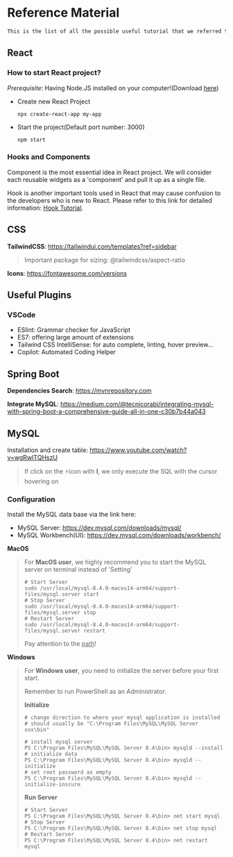 # Reference Material

```tex
This is the list of all the possible useful tutorial that we referred to during the developing process.
```
## React
### How to start React project?

*Prerequisite*: Having Node.JS installed on your computer!(Download [<u>here</u>](https://nodejs.org/en/download/package-manager))

* Create new React Project

  ```shell
  npx create-react-app my-app
  ```

* Start the project(Default port number: 3000)

  ```shell
  npm start
  ```

### Hooks and Components

Component is the most essential idea in React project. We will consider each reusable widgets as a 'component' and pull it up as a single file.

Hook is another important tools used in React that may cause confusion to the developers who is new to React. Please refer to this link for detailed information: [Hook Tutorial](https://react.dev/reference/react/hooks).

## CSS

**TailwindCSS**: https://tailwindui.com/templates?ref=sidebar

> Important package for sizing: @tailwindcss/aspect-ratio

**Icons**: https://fontawesome.com/versions

## Useful Plugins

### VSCode

* ESlint: Grammar checker for JavaScript
* ES7: offering large amount of extensions
* Tailwind CSS IntelliSense: for auto complete, linting, hover preview...
* Copilot: Automated Coding Helper

## Spring Boot

**Dependencies Search**: https://mvnrepository.com

**Integrate MySQL**: https://medium.com/@tecnicorabi/integrating-mysql-with-spring-boot-a-comprehensive-guide-all-in-one-c30b7b44a043

## MySQL

Installation and create table: https://www.youtube.com/watch?v=wgRwITQHszU

> If click on the ⚡️icon with **I**, we only execute the SQL with the cursor hovering on

### Configuration

Install the MySQL data base via the link here:

* MySQL Server:  https://dev.mysql.com/downloads/mysql/
* MySQL Workbench(UI): https://dev.mysql.com/downloads/workbench/

**MacOS**

> For **MacOS user**, we highly recommend you to start the MySQL server on terminal instead of 'Setting'
>
> ```shell
> # Start Server
> sudo /usr/local/mysql-8.4.0-macos14-arm64/support-files/mysql.server start
> # Stop Server
> sudo /usr/local/mysql-8.4.0-macos14-arm64/support-files/mysql.server stop
> # Restart Server
> sudo /usr/local/mysql-8.4.0-macos14-arm64/support-files/mysql.server restart
> ```
>
> Pay attention to the <u>path</u>!

**Windows**

> For **Windows user**, you need to initialize the server before your first start.
>
> Remember to run PowerShell  as an Administrator.
>
> **Initialize**
>
> ```shell
> # change direction to where your mysql application is installed
> # should usually be "C:\Program Files\MySQL\MySQL Server xxx\bin"
> 
> # install mysql server
> PS C:\Program Files\MySQL\MySQL Server 8.4\bin> mysqld --install
> # initialize data
> PS C:\Program Files\MySQL\MySQL Server 8.4\bin> mysqld --initialize
> # set root password as empty
> PS C:\Program Files\MySQL\MySQL Server 8.4\bin> mysqld --initialize-inscure
> ```
>
> **Run Server**
>
> ```shell
> # Start Server
> PS C:\Program Files\MySQL\MySQL Server 8.4\bin> net start mysql
> # Stop Server
> PS C:\Program Files\MySQL\MySQL Server 8.4\bin> net stop mysql
> # Restart Server
> PS C:\Program Files\MySQL\MySQL Server 8.4\bin> net restart mysql
> ```

